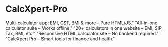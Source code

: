 # CalcXpert-Pro
Multi-calculator app: EMI, GST, BMI &amp; more – Pure HTML/JS."  "All-in-one calculator suite – Works offline."  "20+ calculators in one website – EMI, SIP, Tax, BMI, etc."  "Responsive HTML calculator site – No backend required."  "CalcXpert Pro – Smart tools for finance and health."
